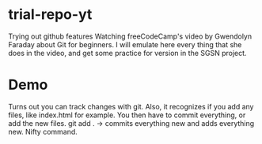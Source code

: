 # trial-repo-yt
Trying out github features 
Watching freeCodeCamp's video by Gwendolyn Faraday about Git for beginners.
I will emulate here every thing that she does in the video, and get some practice for version in the SGSN project.

# Demo
Turns out you can track changes with git. Also, it recognizes if you add any files,
like index.html for example. You then have to commit everything, or add the new files.
git add .  -> commits everything new and adds everything new. Nifty command.